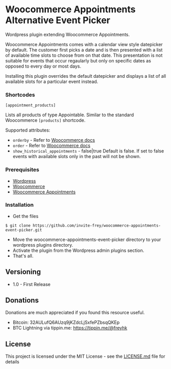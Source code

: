 # Woocommerce Appointments Alternative Event Picker

Wordpress plugin extending Woocommerce Appointments.

Woocommerce Appointments comes with a calendar view style datepicker by default. The customer first picks a date and is then presented with a list of available time slots to choose from on that date. This presentation is not suitable for events that occur regaularly but only on specific dates as opposed to every day or most days.

Installing this plugin overrides the default datepicker and displays a list of all available slots for a particular event instead.

### Shortcodes

`[appointment_products]`

Lists all products of type Appointable. Similar to the standard Woocommerce `[products]` shortcode.

Supported attributes:

* `orderby` - Refer to [Woocommerce docs](https://docs.woocommerce.com/document/woocommerce-shortcodes/)
* `order` - Refer to [Woocommerce docs](https://docs.woocommerce.com/document/woocommerce-shortcodes/)
* `show_historical_appointments` - false|true Default is false. If set to false events with available slots only in the past will not be shown.

### Prerequisites

* [Wordpress](https://wordpress.org/download/)
* [Woocommerce](https://woocommerce.com)
* [Woocommerce Appointments](https://bookingwp.com/plugins/woocommerce-appointments/)

### Installation

* Get the files 

```
$ git clone https://github.com/invite-frey/woocommerce-appointments-event-picker.git
```

* Move the woocommerce-appointments-event-picker directory to your wordpress plugins directory.
* Activate the plugin from the Wordpress admin plugins section.
* That's all.

## Versioning

* 1.0 - First Release

## Donations

Donations are much appreciated if you found this resource useful. 

* Bitcoin: 32AULufQ6AUzq9jKZdcLjSxfePZbsqQKEp
* BTC Lightning via tippin.me: https://tippin.me/@freyhk

## License

This project is licensed under the MIT License - see the [LICENSE.md](LICENSE.md) file for details